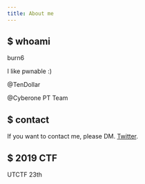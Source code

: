 ```yaml
---
title: About me
---
```


## $ whoami
burn6

I like pwnable :)

@TenDollar

@Cyberone PT Team

## $ contact
If you want to contact me, please DM. [Twitter](https://twitter.com/_bskim).

## $ 2019 CTF
UTCTF 23th
